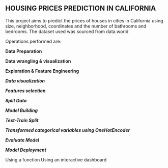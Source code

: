 ## HOUSING PRICES PREDICTION IN CALIFORNIA

This project aims to predict the prices of houses in cities in California using size, neighborhood, coordinates and the number of bathrooms and bedrooms. 
The dataset used was sourced from data.world

Operations performed are:

**Data Preparation**

**Data wrangling & visualization**

**Exploration & Feature Engineering**

***Data visualization***

***Features selection***

***Split Data***

***Model Building***

***Test-Train Split***

***Transformed categorical variables using OneHotEncoder***

***Evaluate Model***

***Model Deployment***

Using a function
Using an interactive dashboard
